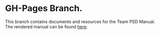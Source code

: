 # GH-Pages Branch.

This branch contains documents and resources for the Team PSD Manual.  The
rendered manual can be found [here](https://lzim.github.io/teampsd).

